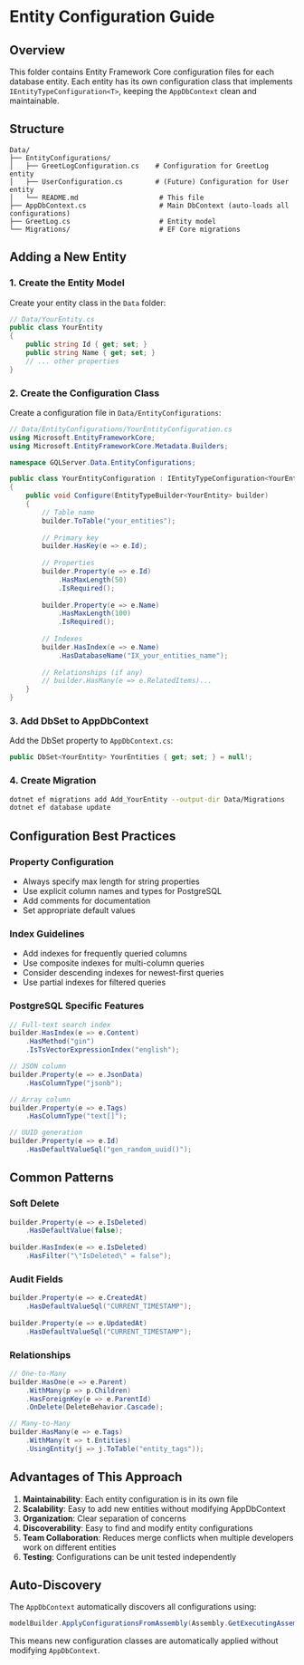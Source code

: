 # Entity Configuration Guide

## Overview
This folder contains Entity Framework Core configuration files for each database entity. Each entity has its own configuration class that implements `IEntityTypeConfiguration<T>`, keeping the `AppDbContext` clean and maintainable.

## Structure
```
Data/
├── EntityConfigurations/
│   ├── GreetLogConfiguration.cs    # Configuration for GreetLog entity
│   ├── UserConfiguration.cs        # (Future) Configuration for User entity
│   └── README.md                    # This file
├── AppDbContext.cs                  # Main DbContext (auto-loads all configurations)
├── GreetLog.cs                      # Entity model
└── Migrations/                      # EF Core migrations
```

## Adding a New Entity

### 1. Create the Entity Model
Create your entity class in the `Data` folder:
```csharp
// Data/YourEntity.cs
public class YourEntity
{
    public string Id { get; set; }
    public string Name { get; set; }
    // ... other properties
}
```

### 2. Create the Configuration Class
Create a configuration file in `Data/EntityConfigurations`:
```csharp
// Data/EntityConfigurations/YourEntityConfiguration.cs
using Microsoft.EntityFrameworkCore;
using Microsoft.EntityFrameworkCore.Metadata.Builders;

namespace GQLServer.Data.EntityConfigurations;

public class YourEntityConfiguration : IEntityTypeConfiguration<YourEntity>
{
    public void Configure(EntityTypeBuilder<YourEntity> builder)
    {
        // Table name
        builder.ToTable("your_entities");
        
        // Primary key
        builder.HasKey(e => e.Id);
        
        // Properties
        builder.Property(e => e.Id)
            .HasMaxLength(50)
            .IsRequired();
            
        builder.Property(e => e.Name)
            .HasMaxLength(100)
            .IsRequired();
        
        // Indexes
        builder.HasIndex(e => e.Name)
            .HasDatabaseName("IX_your_entities_name");
        
        // Relationships (if any)
        // builder.HasMany(e => e.RelatedItems)...
    }
}
```

### 3. Add DbSet to AppDbContext
Add the DbSet property to `AppDbContext.cs`:
```csharp
public DbSet<YourEntity> YourEntities { get; set; } = null!;
```

### 4. Create Migration
```bash
dotnet ef migrations add Add_YourEntity --output-dir Data/Migrations
dotnet ef database update
```

## Configuration Best Practices

### Property Configuration
- Always specify max length for string properties
- Use explicit column names and types for PostgreSQL
- Add comments for documentation
- Set appropriate default values

### Index Guidelines
- Add indexes for frequently queried columns
- Use composite indexes for multi-column queries
- Consider descending indexes for newest-first queries
- Use partial indexes for filtered queries

### PostgreSQL Specific Features
```csharp
// Full-text search index
builder.HasIndex(e => e.Content)
    .HasMethod("gin")
    .IsTsVectorExpressionIndex("english");

// JSON column
builder.Property(e => e.JsonData)
    .HasColumnType("jsonb");

// Array column
builder.Property(e => e.Tags)
    .HasColumnType("text[]");

// UUID generation
builder.Property(e => e.Id)
    .HasDefaultValueSql("gen_random_uuid()");
```

## Common Patterns

### Soft Delete
```csharp
builder.Property(e => e.IsDeleted)
    .HasDefaultValue(false);
    
builder.HasIndex(e => e.IsDeleted)
    .HasFilter("\"IsDeleted\" = false");
```

### Audit Fields
```csharp
builder.Property(e => e.CreatedAt)
    .HasDefaultValueSql("CURRENT_TIMESTAMP");
    
builder.Property(e => e.UpdatedAt)
    .HasDefaultValueSql("CURRENT_TIMESTAMP");
```

### Relationships
```csharp
// One-to-Many
builder.HasOne(e => e.Parent)
    .WithMany(p => p.Children)
    .HasForeignKey(e => e.ParentId)
    .OnDelete(DeleteBehavior.Cascade);

// Many-to-Many
builder.HasMany(e => e.Tags)
    .WithMany(t => t.Entities)
    .UsingEntity(j => j.ToTable("entity_tags"));
```

## Advantages of This Approach

1. **Maintainability**: Each entity configuration is in its own file
2. **Scalability**: Easy to add new entities without modifying AppDbContext
3. **Organization**: Clear separation of concerns
4. **Discoverability**: Easy to find and modify entity configurations
5. **Team Collaboration**: Reduces merge conflicts when multiple developers work on different entities
6. **Testing**: Configurations can be unit tested independently

## Auto-Discovery
The `AppDbContext` automatically discovers all configurations using:
```csharp
modelBuilder.ApplyConfigurationsFromAssembly(Assembly.GetExecutingAssembly());
```

This means new configuration classes are automatically applied without modifying `AppDbContext`.